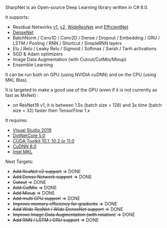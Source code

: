 SharpNet is an Open-source Deep Learning library written in C# 8.0.

It supports:
 - Residual Networks [v1](https://arxiv.org/pdf/1512.03385.pdf), [v2](https://arxiv.org/pdf/1603.05027.pdf), [WideResNet](https://arxiv.org/pdf/1605.07146.pdf) and [EfficientNet](https://arxiv.org/pdf/1905.11946.pdf)
 - [DenseNet](https://arxiv.org/pdf/1608.06993.pdf)
 - BatchNorm / Conv1D / Conv2D / Dense / Dropout / Embedding / GRU / LSTM / Pooling / RNN / Shortcut / SimpleRNN layers
 - Elu / Relu / Leaky Relu / Sigmoid / Softmax / Swish / Tanh activations
 - SGD & Adam optimizers
 - Image Data Augmentation (with Cutout/CutMix/Mixup)
 - Ensemble Learning
 
It can be run both on GPU (using NVIDIA cuDNN) and on the CPU (using MKL Blas).

It is targeted to make a good use of the GPU (even if it is not currently as fast as MxNet) :
 - on ResNet18 v1, it is between 1.5x (batch size = 128) and 3x time (batch size = 32) faster then TensorFlow 1.x

It requires:
- [Visual Studio 2019](https://visualstudio.microsoft.com/downloads/)
- [DotNetCore 5.0](https://dotnet.microsoft.com/download/dotnet-core/5.0)
- [CUDA Toolkit 10.1,  10.2 or 11.0](https://developer.nvidia.com/cuda-downloads)
- [CuDNN 8.0](https://developer.nvidia.com/rdp/cudnn-download)
- [Intel MKL](https://software.intel.com/en-us/mkl)

Next Targets:
 - ~~Add ResNet v2 support~~ => DONE
 - ~~Add Dense Network support~~ => DONE
 - ~~Cutout~~ => DONE
 - ~~Add CutMix~~ => DONE
 - ~~Add Mixup~~ => DONE
 - ~~Add multi GPU support~~ => DONE
 - ~~Improve memory efficiency for gradients~~ => DONE
 - ~~Add Wide ResNet / Wide DenseNet support~~ => DONE
 - ~~Improve Image Data Augmentation (with rotation)~~ => DONE
 - ~~Add RNN / LSTM / GRU support~~ => DONE
